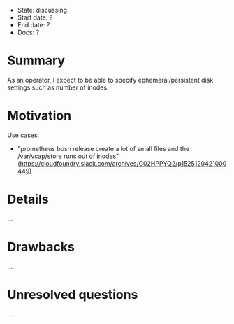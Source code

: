 - State: discussing
- Start date: ?
- End date: ?
- Docs: ?

# Summary

As an operator, I expect to be able to specify ephemeral/persistent disk settings such as number of inodes.

# Motivation

Use cases:

- "prometheus bosh release create a lot of small files and the /var/vcap/store runs out of inodes" (https://cloudfoundry.slack.com/archives/C02HPPYQ2/p1525120421000449)

# Details

...

# Drawbacks

...

# Unresolved questions

...
